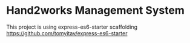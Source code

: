 # Hand2works Management System
This project is using express-es6-starter scaffolding https://github.com/tomyitav/express-es6-starter
